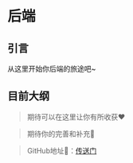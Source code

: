 # 后端

## 引言

从这里开始你后端的旅途吧~

## 目前大纲


> 期待可以在这里让你有所收获❤️

> 期待你的完善和补充🎯

> GitHub地址🔗：[传送门](https://github.com/wangenze267/how-to-study)